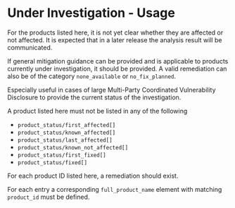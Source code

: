 # Under Investigation - Usage

For the products listed here, it is not yet clear whether they are affected or not affected.
It is expected that in a later release the analysis result will be communicated.

If general mitigation guidance can be provided and is applicable to products currently under investigation, it should be provided.
A valid remediation can also be of the category `none_available` or `no_fix_planned`.

Especially useful in cases of large Multi-Party Coordinated Vulnerability Disclosure to provide the current status of the investigation.

A product listed here must not be listed in any of the following

* `product_status/first_affected[]`
* `product_status/known_affected[]`
* `product_status/last_affected[]`
* `product_status/known_not_affected[]`
* `product_status/first_fixed[]`
* `product_status/fixed[]`

For each product ID listed here, a remediation should exist.

For each entry a corresponding `full_product_name` element with matching `product_id` must be defined.
